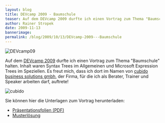 ```yaml
---
layout: blog
title: DEVcamp 2009 - Baumschule
teaser: Auf dem DEVcamp 2009 durfte ich einen Vortrag zum Thema "Baumschule" halten. Inhalt waren Syntax Trees im Allgemeinen und Microsoft Expression Trees im Speziellen.
author: Rainer Stropek
date: 2009-11-13
bannerimage: 
permalink: /blog/2009/10/13/DEVcamp-2009---Baumschule
---
```


<p xmlns="http://www.w3.org/1999/xhtml">
  <img src="{{site.baseurl}}/content/images/blog/2009/10/devcamplogo.png" alt="DEVcamp09" title="DEVcamp09" class="mceC1Focused" />
</p><p xmlns="http://www.w3.org/1999/xhtml">Auf dem <a href="http://www.devcamp.at/" target="_blank">DEVcamp 2009</a> durfte ich einen Vortrag zum Thema "Baumschule" halten. Inhalt waren Syntax Trees im Allgemeinen und Microsoft Expression Trees im Speziellen. Es freut mich, dass ich dort im Namen von <a href="http://www.cubido.at/" target="_blank">cubido business solutions gmbh</a>, der Firma, für die ich als Berater, Trainer und Speaker arbeiten darf, auftrete!</p><p xmlns="http://www.w3.org/1999/xhtml">
  <img src="{{site.baseurl}}/content/images/blog/2009/10/cubidoLogo.png" alt="cubido" title="cubido" class="mceC1Focused" />
</p><p xmlns="http://www.w3.org/1999/xhtml">Sie können hier die Unterlagen zum Vortrag herunterladen:</p><ul xmlns="http://www.w3.org/1999/xhtml">
  <li>
    <a href="{{site.baseurl}}/content/images/blog/2009/10/Basta2009 - Baumschule.pdf">Präsentationsfolien (PDF)</a>
  </li>
  <li>
    <a href="{{site.baseurl}}/content/images/blog/2009/10/Baumschule - Musterloesung.zip">Musterlösung</a>
  </li>
</ul>